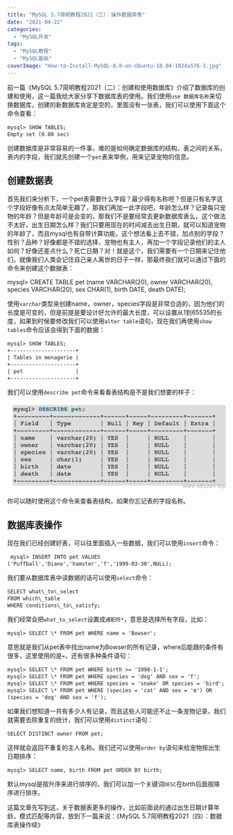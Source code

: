 ```yaml
---
title: "MySQL 5.7简明教程2021（三）：操作数据库表"
date: "2021-04-22"
categories: 
  - "MySQL开发"
tags: 
  - "MySQL教程"
  - "MySQL基础"
coverImage: "How-to-Install-MySQL-8.0-on-Ubuntu-18.04-1024x576-1.jpg"
---
```


前一篇《MySQL 5.7简明教程2021（二）：创建和使用数据库》介绍了数据库的创建和使用，这一篇我给大家分享下数据库表的使用。我们使用`use 数据库名称`来切换数据库，创建的新数据库肯定是空的，里面没有一张表，我们可以使用下面这个命令查看：
```
mysql> SHOW TABLES; 
Empty set (0.00 sec)
```
创建数据库是非常容易的一件事，难的是如何确定数据库的结构，表之间的关系，表内的字段，我们就先创建一个`pet`表来举例，用来记录宠物的信息。

## 创建数据表

首先我们来分析下，一个pet表需要什么字段？最少得有名称吧？但是只有名字这个字段好像有点太简单无趣了，那我们再加一此字段吧，年龄怎么样？记录每只宠物的年龄？但是年龄可是会变的，那我们不是要经常去更新数据库表么，这个做法不太好，出生日期怎么样？我们只要用现在的时间减去出生日期，就可以知道宠物的年龄了，而且mysql也有自带计算功能，这个想法看上去不错，加点别的字段？性别？品种？好像都是不错的选择，宠物也有主人，再加一个字段记录他们的主人如何？好像还差点什么？死亡日期？对！就是这个，我们需要有一个日期来记住他们，就像我们人类会记住自己亲人离世的日子一样，那最终我们就可以通过下面的命令来创建这个数据表：

mysql> CREATE TABLE pet (name VARCHAR(20), owner VARCHAR(20), species VARCHAR(20), sex CHAR(1), birth DATE, death DATE);

使用`varchar`类型来创建name，owner，species字段是非常合适的，因为他们的长度是可变的，但是前提是要设计好允许的最大长度，可以设置从1到65535的长度，如果到时候要修改我们可以使用`alter table`语句，现在我们再使用`show tables`命令应该会得到下面的数据：
```
mysql> SHOW TABLES; 
+---------------------+ 
| Tables in menagerie | 
+---------------------+ 
| pet                 | 
+---------------------+
```
我们可以使用`describe pet`命令来看看表结构是不是我们想要的样子：

![mysql-describe-table](images/WX20210405-170118@2x.png)

你可以随时使用这个命令来查看表结构，如果你忘记表的字段名称。

## 数据库表操作

现在我们已经创建好表，可以往里面插入一些数据，我们可以使用`insert`命令：
```
 mysql> INSERT INTO pet VALUES ('Puffball','Diane','hamster','f','1999-03-30',NULL);
```
我们要从数据库表中读数据的话可以使用`select`命令：
```
SELECT what\_to\_select
FROM which\_table
WHERE conditions\_to\_satisfy;
```
我们经常会把`what_to_select`设置成`通配符*`，意思是选择所有字段，比如：
```
mysql> SELECT \* FROM pet WHERE name = 'Bowser';
```
意思就是我们从pet表中找出name为Bowser的所有记录，where后能跟的条件有很多，这里使用的是`=`，还有很多种条件语句：
```
mysql> SELECT \* FROM pet WHERE birth >= '1998-1-1';
mysql> SELECT \* FROM pet WHERE species = 'dog' AND sex = 'f';
mysql> SELECT \* FROM pet WHERE species = 'snake' OR species = 'bird';
mysql> SELECT \* FROM pet WHERE (species = 'cat' AND sex = 'm') OR (species = 'dog' AND sex = 'f');
```
如果我们想知道一共有多少人有记录，而且这些人可能还不止一条宠物记录，我们就需要去除重复的统计，我们可以使用`distinct`语句：
```
SELECT DISTINCT owner FROM pet;
```
这样就会返回不重复的主人名称。我们还可以使用`order by`语句来给宠物按出生日期排序：
```
mysql> SELECT name, birth FROM pet ORDER BY birth;
```
默认mysql是按升序来进行排序的，我们可以加一个关键词`DESC`在birth后面按降序进行排序。

这篇文章先写到这，关于数据表更多的操作，比如前面说的通过出生日期计算年龄，模式匹配等内容，放到下一篇来说：《MySQL 5.7简明教程2021（四）：数据库表操作续》
